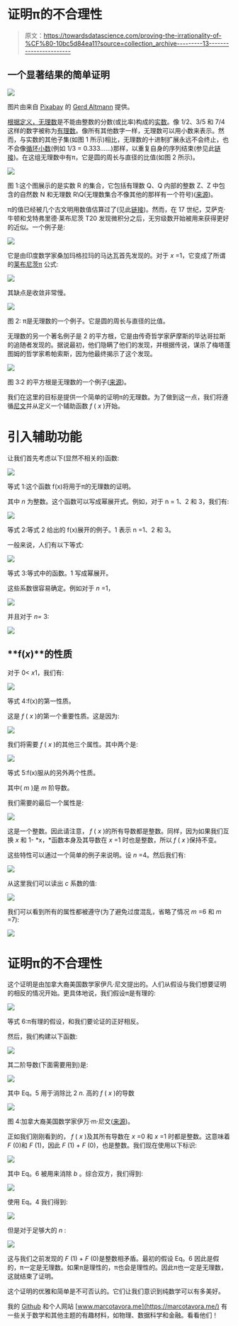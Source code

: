 # 证明π的不合理性

> 原文：<https://towardsdatascience.com/proving-the-irrationality-of-%CF%80-10bc5d84ea11?source=collection_archive---------13----------------------->

## 一个显著结果的简单证明

![](img/63505e15fb4db29c02984db5f5cbfb32.png)

图片由来自 [Pixabay](https://pixabay.com/fr/?utm_source=link-attribution&utm_medium=referral&utm_campaign=image&utm_content=989124) 的 [Gerd Altmann](https://pixabay.com/fr/users/geralt-9301/?utm_source=link-attribution&utm_medium=referral&utm_campaign=image&utm_content=989124) 提供。

[根据定义，无理数](https://en.wikipedia.org/wiki/Irrational_number)是不能由整数的分数(或比率)构成的[实数](https://en.wikipedia.org/wiki/Real_number)。像 1/2、3/5 和 7/4 这样的数字被称为[有理数](https://en.wikipedia.org/wiki/Rational_number)。像所有其他数字一样，无理数可以用小数来表示。然而，与实数的其他子集(如图 1 所示)相比，无理数的十进制扩展永远不会终止，也不会像[循环小数](https://en.wikipedia.org/wiki/Repeating_decimal)(例如 1/3 = 0.333……)那样，以重复自身的序列结束(参见此[链接](https://en.wikipedia.org/wiki/Irrational_number))。在这组无理数中有π，它是圆的周长与直径的比值(如图 2 所示)。

![](img/72e9e824744059282974e9109fcfc37b.png)

图 1:这个图展示的是实数 R 的集合，它包括有理数 Q、Q 内部的整数 Z、Z 中包含的自然数 N 和无理数 R\Q(无理数集合不像其他的那样有一个符号)([来源](https://en.wikipedia.org/wiki/Irrational_number))。

π的值已经被几个古文明用数值估算过了(见此[链接](https://kconrad.math.uconn.edu/blurbs/analysis/irrational.pdf))。然而，在 17 世纪，艾萨克·牛顿和戈特弗里德·莱布尼茨 T20 发现微积分之后，无穷级数开始被用来获得更好的近似。一个例子是:

![](img/9bbb10561b2c9ada9143ada46a563870.png)

它是由印度数学家桑加玛格拉玛的马达瓦首先发现的。对于 *x* =1，它变成了所谓的[莱布尼茨π](https://en.wikipedia.org/wiki/Leibniz_formula_for_%CF%80) 公式:

![](img/ebfe617d007f612a09a9bce9c233e64d.png)

其缺点是收敛非常慢。

![](img/b32495ad55772795137b34175624c954.png)

图 2: π是无理数的一个例子。它是圆的周长与直径的比值。

无理数的另一个著名例子是 2 的平方根，它是由传奇哲学家萨摩斯的毕达哥拉斯的追随者发现的。据说最初，他们隐瞒了他们的发现，并根据传说，谋杀了梅塔蓬图姆的哲学家希帕索斯，因为他最终揭示了这个发现。

![](img/cd7d286ab7e2f6e7152c6b560aa3d7da.png)

图 3:2 的平方根是无理数的一个例子([来源](https://en.wikipedia.org/wiki/Irrational_number))。

我们在这里的目标是提供一个简单的证明π的无理数。为了做到这一点，我们将遵循[尼文](https://en.wikipedia.org/wiki/Ivan_M._Niven)并从定义一个辅助函数 *f* ( *x* )开始。

# 引入辅助功能

让我们首先考虑以下(显然不相关的)函数:

![](img/07c97d23aca11c08adc2746814624e03.png)

等式 1:这个函数 f(x)将用于π的无理数的证明。

其中 *n* 为整数。这个函数可以写成幂展开式。例如，对于 n = 1、2 和 3，我们有:

![](img/c8574f0aef2530bce2c16c1564c07b71.png)

等式 2:等式 2 给出的 f(x)展开的例子。1 表示 n =1、2 和 3。

一般来说，人们有以下等式:

![](img/93bf7e5a2f5ceeeaee830072675a4cdb.png)

等式 3:等式中的函数。1 写成幂展开。

这些系数很容易确定。例如对于 *n* =1，

![](img/6e84de080348eb05b7c83b754d4af788.png)

并且对于 *n=* 3:

![](img/d46c0983f1d00fa6df7fb22a88a115f2.png)

## **f(*x*)**的性质

对于 0< *x*1，我们有:

![](img/6e85ab94fd68d4ff3c0182384039d713.png)

等式 4:f(x)的第一性质。

这是 *f* ( *x* )的第一个重要性质。这是因为:

![](img/4d71dcadaa13292ea548e5aa18f47c5f.png)

我们将需要 *f* ( *x* )的其他三个属性。其中两个是:

![](img/937624d01be8fe1de62beb876d322ba9.png)

等式 5:f(x)服从的另外两个性质。

其中( *m* )是 *m* 阶导数。

我们需要的最后一个属性是:

![](img/b3830177161a0dd27bad566efcd40bc3.png)

这是一个整数。因此请注意， *f* ( *x* )的所有导数都是整数。同样，因为如果我们互换 *x* 和 1- *x，*函数本身及其导数在 *x* =1 时也是整数，所以 *f* ( *x* )保持不变。

这些特性可以通过一个简单的例子来说明。设 *n* =4。然后我们有:

![](img/5ec2c5830dbfff749bf9336dfd9bcb23.png)

从这里我们可以读出 *c* 系数的值:

![](img/343c99a24e9b23dd87996fea0da9a1c2.png)

我们可以看到所有的属性都被遵守(为了避免过度混乱，省略了情况 *m* =6 和 *m* =7):

![](img/176dd725e74a5ca53872ef2f8e2e0265.png)

# 证明π的不合理性

这个证明是由加拿大裔美国数学家伊凡·尼文提出的。人们从假设与我们想要证明的相反的情况开始。更具体地说，我们假设π是有理的:

![](img/1da19f0f5f3d98ff5c18d86a0798f8d3.png)

等式 6:π有理的假设，和我们要论证的正好相反。

然后，我们构建以下函数:

![](img/6bff93b3b3a1507b829731a6984bb283.png)

其二阶导数(下面需要用到)是:

![](img/e242aa00c5aba473d2faa024b2c44186.png)

其中 Eq。5 用于消除比 2 *n.* 高的 *f* ( *x* )的导数

![](img/ae7bd24a9d2c3d7e92eaed8f3c6a139b.png)

图 4:加拿大裔美国数学家伊万·m·尼文([来源](https://en.wikipedia.org/wiki/Ivan_M._Niven))。

正如我们刚刚看到的， *f* ( *x* )及其所有导数在 *x* =0 和 *x* =1 时都是整数。这意味着 *F* (0)和 *F* (1)，因此 *F* (1) + *F* (0)，也是整数。我们现在使用以下标识:

![](img/8b0a28b5f1d226c3633d5c86b27f32f1.png)

其中 Eq。6 被用来消除 *b* 。综合双方，我们得到:

![](img/46b7fbf736b985b9dd809997749f6506.png)

使用 Eq。4 我们得到:

![](img/59ab35ddee024458af162d9177f2e078.png)

但是对于足够大的 *n* :

![](img/34a7cf6bae4f27887ee3d7ffa7bffb3c.png)

这与我们之前发现的 *F* (1) + *F* (0)是整数相矛盾。最初的假设 Eq。6 因此是假的，π一定是无理数。如果π是理性的，π也会是理性的。因此π也一定是无理数，这就结束了证明。

这个证明的优雅和简单是不可否认的。它们让我们意识到纯数学可以有多美好。

我的 [Github](https://github.com/marcotav) 和个人网站 [www.marcotavora.me](https://marcotavora.me/) 有一些关于数学和其他主题的有趣材料，如物理、数据科学和金融。看看他们！